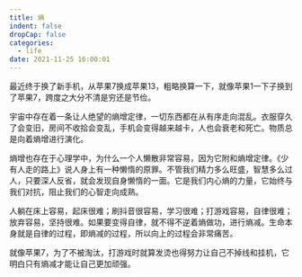```yaml
---
title: 熵
indent: false
dropCap: false
categories:
  - life
date: 2021-11-25 16:00:01
---
```


最近终于换了新手机，从苹果7换成苹果13，粗略换算一下，就像苹果1一下子换到了苹果7，跨度之大分不清是穷还是节俭。

宇宙中存在着一条让人绝望的熵增定律，一切东西都在从有序走向混乱。衣服穿久了会变旧，房间不收拾会变乱，手机会变得越来越卡，人也会衰老和死亡。物质总是向着熵增进行演化。

熵增也存在于心理学中，为什么一个人懒散非常容易，因为它附和熵增定律。《少有人走的路上》说人身上有一种懒惰的原罪。不管我们精力多么旺盛，智慧多么过人，只要深人反省，就会发现自身懒惰的一面。它是我们内心熵的力量，它始终与我们对抗，阻止我们的心智走向成熟。

人躺在床上容易，起床很难；刷抖音很容易，学习很难；打游戏容易，自律很难；放弃容易，坚持很难。如果要变得自律，就不得不逆着熵做功，进行熵减。生命本身就是自律的过程，即熵减的过程，所以向上的过程会非常痛苦。

就像苹果7，为了不被淘汰，打游戏时就算发烫也得努力让自己不掉线和挂机，它明白只有熵减才能让自己更加顽强。
